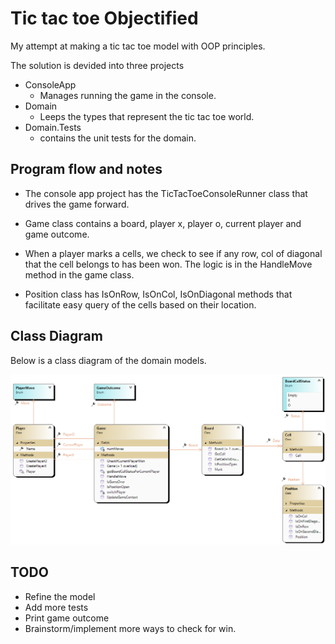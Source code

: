 # Tic tac toe Objectified

My attempt at making a tic tac toe model with OOP principles.

The solution is devided into three projects

- ConsoleApp
    - Manages running the game in the console.
- Domain
    - Leeps the types that represent the tic tac toe world.
- Domain.Tests
    - contains the unit tests for the domain.


## Program flow and notes

- The console app project has the TicTacToeConsoleRunner class that drives the game forward.

- Game class contains a board, player x, player o, current player and game outcome.

- When a player marks a cells, we check to see if any row, col of diagonal that the cell belongs to has been won. The logic is in the HandleMove method in the game class.

- Position class has IsOnRow, IsOnCol, IsOnDiagonal methods that facilitate easy query of the cells based on their location.


## Class Diagram

Below is a class diagram of the domain models.

![Class Diagram](./ClassDiagram1.png)


## TODO

- Refine the model 
- Add more tests
- Print game outcome
- Brainstorm/implement more ways to check for win.